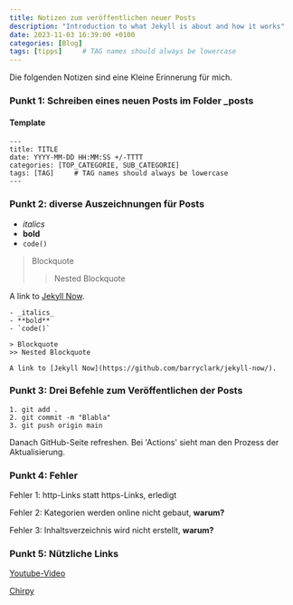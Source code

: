 ```yaml
---
title: Notizen zum veröffentlichen neuer Posts
description: "Introduction to what Jekyll is about and how it works"
date: 2023-11-03 16:39:00 +0100
categories: [Blog]
tags: [tipps]     # TAG names should always be lowercase
---
```

 
Die folgenden Notizen sind eine Kleine Erinnerung für mich.

### Punkt 1: Schreiben eines neuen Posts im Folder _posts

#### Template

~~~
---
title: TITLE
date: YYYY-MM-DD HH:MM:SS +/-TTTT
categories: [TOP_CATEGORIE, SUB_CATEGORIE]
tags: [TAG]     # TAG names should always be lowercase
---
~~~

### Punkt 2: diverse Auszeichnungen für Posts

- _italics_
- **bold**
- `code()` 

> Blockquote
>> Nested Blockquote

A link to [Jekyll Now](https://github.com/barryclark/jekyll-now/).

~~~
- _italics_
- **bold**
- `code()` 

> Blockquote
>> Nested Blockquote

A link to [Jekyll Now](https://github.com/barryclark/jekyll-now/).
~~~

### Punkt 3: Drei Befehle zum Veröffentlichen der Posts

~~~
1. git add .
2. git commit -m "Blabla"
3. git push origin main
~~~

Danach GitHub-Seite refreshen. Bei 'Actions' sieht man den Prozess der Aktualisierung. 

### Punkt 4: Fehler

Fehler 1: http-Links statt https-Links, erledigt

Fehler 2: Kategorien werden online nicht gebaut, **warum?**

Fehler 3: Inhaltsverzeichnis wird nicht erstellt, **warum?**

### Punkt 5: Nützliche Links 

[Youtube-Video](https://www.youtube.com/watch?v=m1RYsmOMPLs)

[Chirpy](https://chirpy.cotes.page/posts/write-a-new-post/)